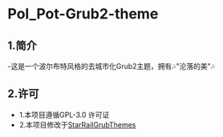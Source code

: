 # Pol_Pot-Grub2-theme
## 1.简介
-这是一个波尔布特风格的去城市化Grub2主题，拥有🎶"沦落的美"🎶
## 2.许可
- 1.本项目遵循GPL-3.0 许可证
- 2.本项目修改于[StarRailGrubThemes](https://github.com/voidlhf/StarRailGrubThemes?tab=readme-ov-file)
<a id="jump_8"></a>
